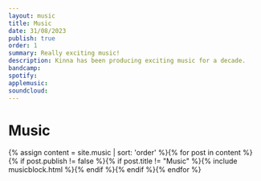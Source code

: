 ```yaml
---
layout: music
title: Music
date: 31/08/2023
publish: true
order: 1
summary: Really exciting music!
description: Kinna has been producing exciting music for a decade.
bandcamp:
spotify:
applemusic:
soundcloud:
---
```

<div class="main" markdown="1">

# Music

{% assign content = site.music | sort: 'order' %}{% for post in content %}{% if post.publish != false %}{% if post.title != "Music" %}{% include musicblock.html %}{% endif %}{% endif %}{% endfor %}

</div>